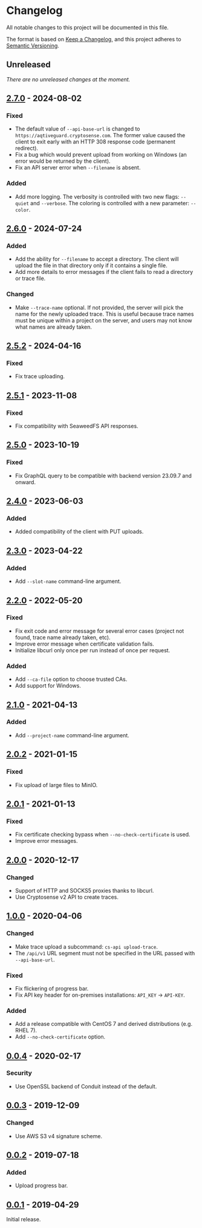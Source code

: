 # Changelog

All notable changes to this project will be documented in this file.

The format is based on [Keep a Changelog](https://keepachangelog.com/en/1.0.0/), and this
project adheres to [Semantic Versioning](https://semver.org/spec/v2.0.0.html).

## Unreleased

_There are no unreleased changes at the moment._

## [2.7.0] - 2024-08-02

### Fixed

- The default value of `--api-base-url` is changed to
  `https://aqtiveguard.cryptosense.com`. The former value caused the client to exit early
  with an HTTP 308 response code (permanent redirect).
- Fix a bug which would prevent upload from working on Windows (an error would be returned
  by the client).
- Fix an API server error when `--filename` is absent.

### Added

- Add more logging. The verbosity is controlled with two new flags:
  `--quiet` and `--verbose`. The coloring is controlled with a new parameter: `--color`.

## [2.6.0] - 2024-07-24

### Added

- Add the ability for `--filename` to accept a directory. The client will upload the file
  in that directory only if it contains a single file.
- Add more details to error messages if the client fails to read a directory or trace
  file.

### Changed

- Make `--trace-name` optional. If not provided, the server will pick the name for the
  newly uploaded trace. This is useful because trace names must be unique within a project
  on the server, and users may not know what names are already taken.

## [2.5.2] - 2024-04-16

### Fixed

- Fix trace uploading.

## [2.5.1] - 2023-11-08

### Fixed

- Fix compatibility with SeaweedFS API responses.

## [2.5.0] - 2023-10-19

### Fixed

- Fix GraphQL query to be compatible with backend version 23.09.7 and onward.

## [2.4.0] - 2023-06-03

### Added

- Added compatibility of the client with PUT uploads.

## [2.3.0] - 2023-04-22

### Added

- Add `--slot-name` command-line argument.

## [2.2.0] - 2022-05-20

### Fixed

- Fix exit code and error message for several error cases (project not found, trace name
  already taken, etc).
- Improve error message when certificate validation fails.
- Initialize libcurl only once per run instead of once per request.

### Added

- Add `--ca-file` option to choose trusted CAs.
- Add support for Windows.

## [2.1.0] - 2021-04-13

### Added

- Add `--project-name` command-line argument.

## [2.0.2] - 2021-01-15

### Fixed

- Fix upload of large files to MinIO.

## [2.0.1] - 2021-01-13

### Fixed

- Fix certificate checking bypass when `--no-check-certificate` is used.
- Improve error messages.

## [2.0.0] - 2020-12-17

### Changed

- Support of HTTP and SOCKS5 proxies thanks to libcurl.
- Use Cryptosense v2 API to create traces.

## [1.0.0] - 2020-04-06

### Changed

- Make trace upload a subcommand: `cs-api upload-trace`.
- The `/api/v1` URL segment must not be specified in the URL passed with `--api-base-url`.

### Fixed

- Fix flickering of progress bar.
- Fix API key header for on-premises installations: `API_KEY` -> `API-KEY`.

### Added

- Add a release compatible with CentOS 7 and derived distributions (e.g. RHEL 7).
- Add `--no-check-certificate` option.

## [0.0.4] - 2020-02-17

### Security

- Use OpenSSL backend of Conduit instead of the default.

## [0.0.3] - 2019-12-09

### Changed

- Use AWS S3 v4 signature scheme.

## [0.0.2] - 2019-07-18

### Added

- Upload progress bar.

## [0.0.1] - 2019-04-29

Initial release.

[Unreleased]: https://github.com/cryptosense/api-client/compare/2.7.0..HEAD
[2.7.0]: https://github.com/cryptosense/api-client/compare/2.6.0...2.7.0
[2.6.0]: https://github.com/cryptosense/api-client/compare/2.5.1...2.6.0
[2.5.2]: https://github.com/cryptosense/api-client/compare/2.5.1...2.5.2
[2.5.1]: https://github.com/cryptosense/api-client/compare/2.5.0...2.5.1
[2.5.0]: https://github.com/cryptosense/api-client/compare/2.4.0...2.5.0
[2.4.0]: https://github.com/cryptosense/api-client/compare/2.3.0...2.4.0
[2.3.0]: https://github.com/cryptosense/api-client/compare/2.2.0...2.3.0
[2.2.0]: https://github.com/cryptosense/api-client/compare/2.1.0...2.2.0
[2.1.0]: https://github.com/cryptosense/api-client/compare/2.0.2...2.1.0
[2.0.2]: https://github.com/cryptosense/api-client/compare/2.0.1...2.0.2
[2.0.1]: https://github.com/cryptosense/api-client/compare/2.0.0...2.0.1
[2.0.0]: https://github.com/cryptosense/api-client/compare/1.0.0...2.0.0
[1.0.0]: https://github.com/cryptosense/api-client/compare/0.0.4...1.0.0
[0.0.4]: https://github.com/cryptosense/api-client/compare/0.0.3...0.0.4
[0.0.3]: https://github.com/cryptosense/api-client/compare/0.0.2...0.0.3
[0.0.2]: https://github.com/cryptosense/api-client/compare/0.0.1...0.0.2
[0.0.1]: https://github.com/cryptosense/api-client/releases/tag/0.0.1
